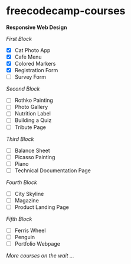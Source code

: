 # freecodecamp-courses

**Responsive Web Design**

*First Block*
- [x]  Cat Photo App
- [x]  Cafe Menu
- [x]  Colored Markers
- [x]  Registration Form
- [ ]  Survey Form

*Second Block*
- [ ]  Rothko Painting
- [ ]  Photo Gallery
- [ ]  Nutrition Label
- [ ]  Building a Quiz
- [ ]  Tribute Page

*Third Block*
- [ ]  Balance Sheet
- [ ]  Picasso Painting
- [ ]  Piano
- [ ]  Technical Documentation Page

*Fourth Block*
- [ ]  City Skyline
- [ ]  Magazine
- [ ]  Product Landing Page

*Fifth Block*
- [ ]  Ferris Wheel
- [ ]  Penguin
- [ ]  Portfolio Webpage

*More courses on the wait ...*